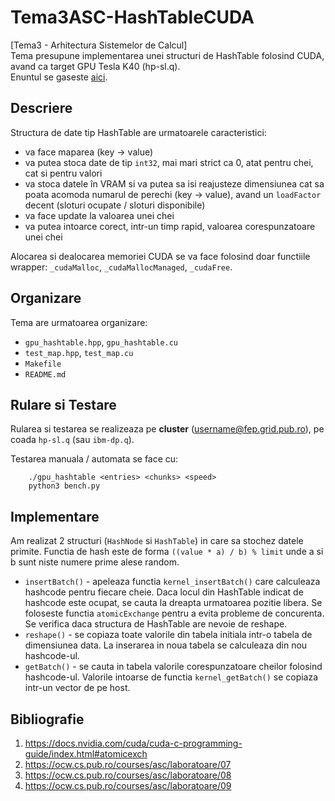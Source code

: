 # Tema3ASC-HashTableCUDA
[Tema3 - Arhitectura Sistemelor de Calcul] <br> 
Tema presupune implementarea unei structuri de HashTable folosind CUDA, avand ca target GPU Tesla K40 (hp-sl.q).<br>
Enuntul se gaseste [aici](https://ocw.cs.pub.ro/courses/asc/teme/tema3).

## Descriere 
Structura de date tip HashTable are urmatoarele caracteristici:
- va face maparea (key → value)
- va putea stoca date de tip `int32`, mai mari strict ca 0, atat pentru chei, cat si pentru valori
- va stoca datele în VRAM si va putea sa isi reajusteze dimensiunea cat sa poata acomoda numarul de perechi (key → value), avand un `loadFactor` decent (sloturi ocupate / sloturi disponibile)
- va face update la valoarea unei chei
- va putea intoarce corect, intr-un timp rapid, valoarea corespunzatoare unei chei

Alocarea si dealocarea memoriei CUDA se va face folosind doar functiile wrapper: `_cudaMalloc`, `_cudaMallocManaged`, `_cudaFree`.

## Organizare
Tema are urmatoarea organizare:
- `gpu_hashtable.hpp`, `gpu_hashtable.cu`
- `test_map.hpp`, `test_map.cu`
- `Makefile`
- `README.md `

## Rulare si Testare
Rularea si testarea se realizeaza pe **cluster** (username@fep.grid.pub.ro), pe coada `hp-sl.q` (sau  `ibm-dp.q`).

Testarea manuala / automata se face cu:
```shell
    ./gpu_hashtable <entries> <chunks> <speed>
    python3 bench.py
```

## Implementare
Am realizat 2 structuri (`HashNode` si `HashTable`) in care sa stochez 
datele primite. Functia de hash este de forma `((value * a) / b) % limit`  unde a si b sunt
niste numere prime alese random.

- `insertBatch()` - apeleaza functia `kernel_insertBatch()` care calculeaza 
hashcode pentru fiecare cheie. Daca locul din HashTable indicat de hashcode este
ocupat, se cauta la dreapta urmatoarea pozitie libera. Se foloseste functia 
`atomicExchange` pentru a evita probleme de concurenta. Se verifica daca structura
de HashTable are nevoie de reshape. 
- `reshape()` - se copiaza toate valorile din tabela initiala intr-o tabela de
dimensiunea data. La inserarea in noua tabela se calculeaza din nou hashcode-ul.
- `getBatch()` - se cauta in tabela valorile corespunzatoare cheilor folosind
hashcode-ul. Valorile intoarse de functia `kernel_getBatch()` se copiaza intr-un 
vector de pe host.

## Bibliografie
1. https://docs.nvidia.com/cuda/cuda-c-programming-guide/index.html#atomicexch
2. https://ocw.cs.pub.ro/courses/asc/laboratoare/07
3. https://ocw.cs.pub.ro/courses/asc/laboratoare/08
4. https://ocw.cs.pub.ro/courses/asc/laboratoare/09


